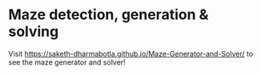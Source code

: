 # Maze detection, generation & solving

Visit https://saketh-dharmabotla.github.io/Maze-Generator-and-Solver/ to see the maze generator and solver!
